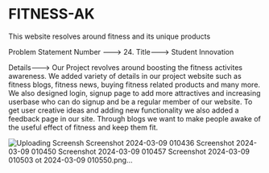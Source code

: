 # FITNESS-AK
This website resolves around fitness and its unique products

Problem Statement Number ---> 24.
Title---> Student Innovation

Details---> Our Project revolves around boosting the fitness activites awareness. We added variety of details in our project website such as fitness blogs, fitness news, buying fitness related products and many more. We also designed login, signup page to add more attractives and increasing userbase who can do signup and be a regular member of our website. To get user creative ideas and adding new functionality we also added a feedback page in our site. Through blogs we want to make people awake of the useful effect of fitness and keep them fit.


![Uploading Screensh
![Screenshot 2024-03-09 010436](https://github.com/Kushan-shah/FITNESS-AK/assets/143536915/3cf11fae-e1f9-453f-83d2-5ac602ff0a53)
![Screenshot 2024-03-09 010450](https://github.com/Kushan-shah/FITNESS-AK/assets/143536915/1c269f93-6611-4b49-a8e6-6623d0cac5ec)
![Screenshot 2024-03-09 010457](https://github.com/Kushan-shah/FITNESS-AK/assets/143536915/06e44d90-a5fe-48a0-bafe-bf05344e3df2)
![Screenshot 2024-03-09 010503](https://github.com/Kushan-shah/FITNESS-AK/assets/143536915/84c513c3-e3b1-4636-abbc-2085ba786a9f)
ot 2024-03-09 010550.png…]()
